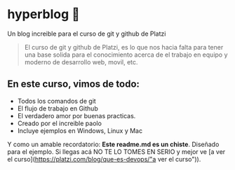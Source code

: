 # hyperblog  💚
Un blog increible para el curso de git y github de Platzi
>El curso de git y github de Platzi, es lo que nos hacia falta para tener una base solida para el conocimiento acerca de el trabajo en equipo y moderno de desarrollo web, movil, etc.

## En este curso, vimos de todo:
* Todos los comandos de git
* El flujo de trabajo en Github
* El verdadero amor por buenas practicas.
* Creado por el increible paolo
* Incluye ejemplos en Windows, Linux y Mac

Y como un amable recordatorio: **Este readme.md es un chiste**. Diseñado para el ejemplo. Si llegas acá NO TE LO TOMES EN SERIO y mejor ve [a ver el curso](https://platzi.com/blog/que-es-devops/"a ver el curso")).
